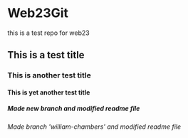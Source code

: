 # Web23Git
this is a test repo for web23 

## This is a test title

### This is another test title

#### This is yet another test title

##### Made new branch and modified readme file

###### Made branch 'william-chambers' and modified readme file